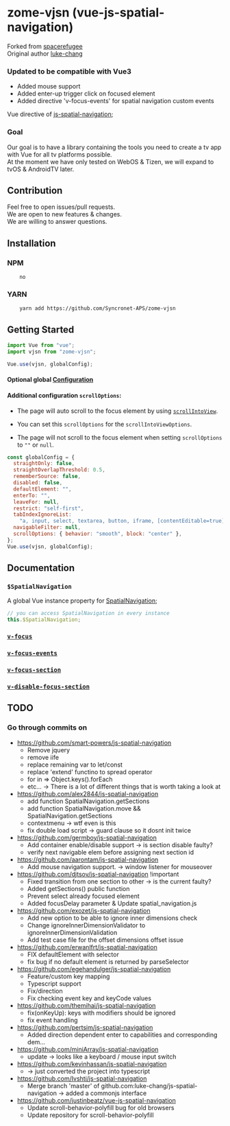 # zome-vjsn (vue-js-spatial-navigation)

<!-- [![npm version](http://img.shields.io/npm/v/vue-js-spatial-navigation.svg?style=flat)](https://npmjs.org/package/vue-js-spatial-navigation "View this project on npm") -->

Forked from [spacerefugee](https://github.com/spacerefugee/vue-js-spatial-navigation) \
Original author [luke-chang](https://github.com/luke-chang/js-spatial-navigation)

### Updated to be compatible with Vue3

- Added mouse support
- Added enter-up trigger click on focused element
- Added directive 'v-focus-events' for spatial navigation custom events

Vue directive of [js-spatial-navigation](https://github.com/luke-chang/js-spatial-navigation);

### Goal

Our goal is to have a library containing the tools you need to create a tv app with Vue for all tv platforms possible. \
At the moment we have only tested on WebOS & Tizen, we will expand to tvOS & AndroidTV later.

## Contribution

Feel free to open issues/pull requests. \
We are open to new features & changes. \
We are willing to answer questions.

## Installation

### NPM

```shell
    no
```

### YARN

```shell
    yarn add https://github.com/Syncronet-APS/zome-vjsn
```

## Getting Started

```javascript
import Vue from "vue";
import vjsn from "zome-vjsn";

Vue.use(vjsn, globalConfig);
```

#### Optional global [Configuration](https://github.com/luke-chang/js-spatial-navigation#configuration)

#### Additional configuration `scrollOptions`:

- The page will auto scroll to the focus element by using [`scrollIntoView`](https://developer.mozilla.org/en-US/docs/Web/API/Element/scrollIntoView).

- You can set this `scrollOptions` for the `scrollIntoViewOptions`.

- The page will not scroll to the focus element when setting `scrollOptions` to `""` or `null`.

```javascript
const globalConfig = {
  straightOnly: false,
  straightOverlapThreshold: 0.5,
  rememberSource: false,
  disabled: false,
  defaultElement: "",
  enterTo: "",
  leaveFor: null,
  restrict: "self-first",
  tabIndexIgnoreList:
    "a, input, select, textarea, button, iframe, [contentEditable=true]",
  navigableFilter: null,
  scrollOptions: { behavior: "smooth", block: "center" },
};
Vue.use(vjsn, globalConfig);
```

## Documentation

### `$SpatialNavigation`

A global Vue instance property for [SpatialNavigation](https://github.com/luke-chang/js-spatial-navigation#api-reference);

```javascript
// you can access SpatialNavigation in every instance
this.$SpatialNavigation;
```

### [`v-focus`](https://github.com/Syncronet-APS/vue-js-spatial-navigation/blob/master/docs/v-focus.md)

### [`v-focus-events`](https://github.com/Syncronet-APS/vue-js-spatial-navigation/blob/master/docs/v-focus-events.md)

### [`v-focus-section`](https://github.com/Syncronet-APS/vue-js-spatial-navigation/blob/master/docs/v-focus-section.md)

### [`v-disable-focus-section`](https://github.com/Syncronet-APS/vue-js-spatial-navigation/blob/master/docs/v-disable-focus-section.md)

## TODO

### Go through commits on

- https://github.com/smart-powers/js-spatial-navigation
  - Remove jquery
  - remove iife
  - replace remaining var to let/const
  - replace 'extend' functino to spread operator
  - for in => Object.keys().forEach
  - etc... -> There is a lot of different things that is worth taking a look at
- https://github.com/alex2844/js-spatial-navigation
  - add function SpatialNavigation.getSections
  - add function SpatialNavigation.move && SpatialNavigation.getSections
  - contextmenu -> wtf even is this
  - fix double load script -> guard clause so it dosnt init twice
- https://github.com/germboy/js-spatial-navigation
  - Add container enable/disable support -> is section disable faulty?
  - verify next navigable elem before assigning next section id
- https://github.com/aarontam/js-spatial-navigation
  - Add mouse navigation support. -> window listener for mouseover
- https://github.com/djtsov/js-spatial-navigation !important
  - Fixed transition from one section to other -> is the current faulty?
  - Added getSections() public function
  - Prevent select already focused element
  - Added focusDelay parameter & Update spatial_navigation.js
- https://github.com/exozet/js-spatial-navigation
  - Add new option to be able to ignore inner dimensions check
  - Change ignoreInnerDimensionValidator to ignoreInnerDimensionValidation
  - Add test case file for the offset dimensions offset issue
- https://github.com/erwanlfrt/js-spatial-navigation
  - FIX defaultElement with selector
  - fix bug if no default element is returned by parseSelector
- https://github.com/egehandulger/js-spatial-navigation
  - Feature/custom key mapping
  - Typescript support
  - Fix/direction
  - Fix checking event key and keyCode values
- https://github.com/themihai/js-spatial-navigation
  - fix(onKeyUp): keys with modifiers should be ignored
  - fix event handling
- https://github.com/pertsim/js-spatial-navigation
  - Added direction dependent enter to capabilities and corresponding dem…
- https://github.com/miniArray/js-spatial-navigation
  - update -> looks like a keyboard / mouse input switch
- https://github.com/kevinhassan/js-spatial-navigation
  - -> just converted the project into typescript
- https://github.com/Ivshti/js-spatial-navigation
  - Merge branch 'master' of github.com:luke-chang/js-spatial-navigation -> added a commonjs interface
- https://github.com/justinbeatz/vue-js-spatial-navigation
  - Update scroll-behavior-polyfill bug for old browsers
  - Update repository for scroll-behavior-polyfill
